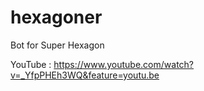 # hexagoner
Bot for Super Hexagon

YouTube : https://www.youtube.com/watch?v=_YfpPHEh3WQ&feature=youtu.be

